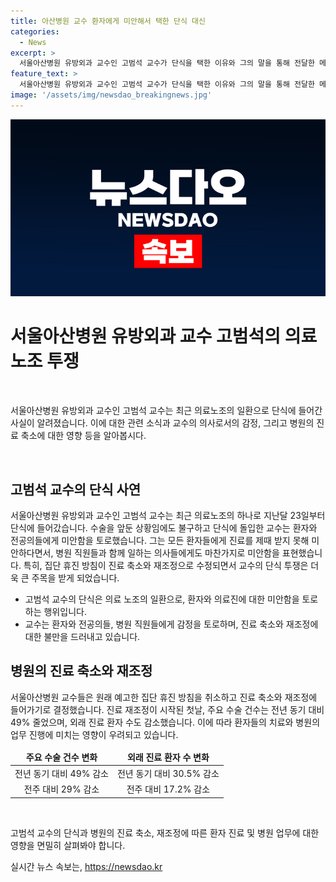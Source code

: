 ```yaml
---
title: 아산병원 교수 환자에게 미안해서 택한 단식 대신
categories:
  - News
excerpt: >
  서울아산병원 유방외과 교수인 고범석 교수가 단식을 택한 이유와 그의 말을 통해 전달한 메시지, 그리고 병원의 진료 축소와 재조정에 대한 내용을 소개합니다. 고 교수는 환자와 전공의들에게 미안함을 느끼고, 휴진으로 인한 환자의 피해보다는 자신의 행동으로 힘든 상황에 동참한다는 점에서 마음의 안정을 얻는다고 전했습니다. 또한, 이에 대한 여론과 병원의 진료 축소와 재조정으로 인한 수술 및 외래 진료 환자의 예측 감소에 대한 통계도 제공합니다.
feature_text: >
  서울아산병원 유방외과 교수인 고범석 교수가 단식을 택한 이유와 그의 말을 통해 전달한 메시지, 그리고 병원의 진료 축소와 재조정에 대한 내용을 소개합니다. 고 교수는 환자와 전공의들에게 미안함을 느끼고, 휴진으로 인한 환자의 피해보다는 자신의 행동으로 힘든 상황에 동참한다는 점에서 마음의 안정을 얻는다고 전했습니다. 또한, 이에 대한 여론과 병원의 진료 축소와 재조정으로 인한 수술 및 외래 진료 환자의 예측 감소에 대한 통계도 제공합니다.
image: '/assets/img/newsdao_breakingnews.jpg'
---
```


<p><img src="/assets/img/newsdao_breakingnews.jpg" alt="cryptoinkorea 속보" /></p>

<h1 data-ke-size="size26">서울아산병원 유방외과 교수 고범석의 의료노조 투쟁</h1>

<p data-ke-size="size16">&nbsp;</p>

<p>서울아산병원 유방외과 교수인 고범석 교수는 최근 의료노조의 일환으로 단식에 들어간 사실이 알려졌습니다. 이에 대한 관련 소식과 교수의 의사로서의 감정, 그리고 병원의 진료 축소에 대한 영향 등을 알아봅시다.</p>

<p data-ke-size="size16">&nbsp;</p>

<h2 data-ke-size="size26">고범석 교수의 단식 사연</h2>

<p data-ke-size="size16">서울아산병원 유방외과 교수인 고범석 교수는 최근 의료노조의 하나로 지난달 23일부터 단식에 들어갔습니다. 수술을 앞둔 상황임에도 불구하고 단식에 돌입한 교수는 환자와 전공의들에게 미안함을 토로했습니다. 그는 모든 환자들에게 진료를 제때 받지 못해 미안하다면서, 병원 직원들과 함께 일하는 의사들에게도 마찬가지로 미안함을 표현했습니다. 특히, 집단 휴진 방침이 진료 축소와 재조정으로 수정되면서 교수의 단식 투쟁은 더욱 큰 주목을 받게 되었습니다.</p>

<ul>
<li>고범석 교수의 단식은 의료 노조의 일환으로, 환자와 의료진에 대한 미안함을 토로하는 행위입니다.</li>
<li>교수는 환자와 전공의들, 병원 직원들에게 감정을 토로하며, 진료 축소와 재조정에 대한 불만을 드러내고 있습니다.</li>
</ul>

<h2 data-ke-size="size26">병원의 진료 축소와 재조정</h2>

<p data-ke-size="size16">서울아산병원 교수들은 원래 예고한 집단 휴진 방침을 취소하고 진료 축소와 재조정에 들어가기로 결정했습니다. 진료 재조정이 시작된 첫날, 주요 수술 건수는 전년 동기 대비 49% 줄었으며, 외래 진료 환자 수도 감소했습니다. 이에 따라 환자들의 치료와 병원의 업무 진행에 미치는 영향이 우려되고 있습니다.</p>

<table>
<thead>
<tr>
<td style="text-align: center; height: 17px;"><b>주요 수술 건수 변화</b></td>
<td style="text-align: center; height: 17px;"><b>외래 진료 환자 수 변화</b></td>
</tr>
</thead>
<tbody>
<tr>
<td style="text-align: center; height: 17px;">전년 동기 대비 49% 감소</td>
<td style="text-align: center; height: 17px;">전년 동기 대비 30.5% 감소</td>
</tr>
<tr>
<td style="text-align: center; height: 17px;">전주 대비 29% 감소</td>
<td style="text-align: center; height: 17px;">전주 대비 17.2% 감소</td>
</tr>
</tbody>
</table>

<p data-ke-size="size16">&nbsp;</p>

<p data-ke-size="size16">고범석 교수의 단식과 병원의 진료 축소, 재조정에 따른 환자 진료 및 병원 업무에 대한 영향을 면밀히 살펴봐야 합니다.</p>
실시간 뉴스 속보는, <a href="https://newsdao.kr" rel="dofollow">https://newsdao.kr</a>



